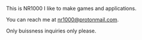 This is NR1000 I like to make games and applications.

You can reach me at nr1000@protonmail.com. 

Only buissness inquiries only please.
